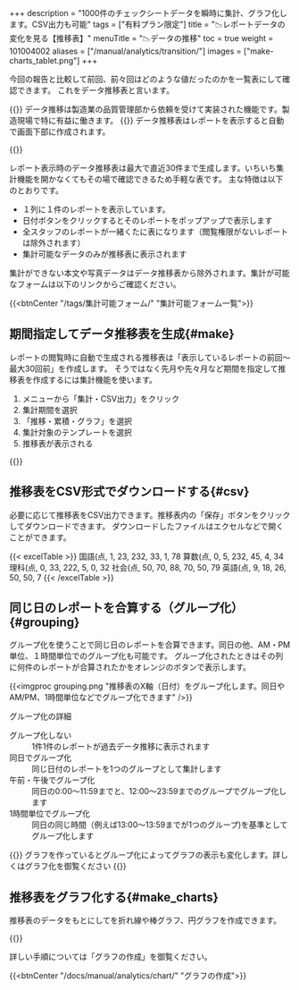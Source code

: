 +++
description = "1000件のチェックシートデータを瞬時に集計、グラフ化します。CSV出力も可能"
tags = ["有料プラン限定"]
title = "📉レポートデータの変化を見る【推移表】"
menuTitle = "📉データの推移"
toc = true
weight = 101004002
aliases = ["/manual/analytics/transition/"]
images = ["make-charts_tablet.png"]
+++

今回の報告と比較して前回、前々回はどのような値だったのかを一覧表にして確認できます。
これをデータ推移表と言います。

{{<info>}}
データ推移は製造業の品質管理部から依頼を受けて実装された機能です。製造現場で特に有益に働きます。
{{</info>}}
データ推移表はレポートを表示すると自動で画面下部に作成されます。

{{<appscreen filename="data-history" msg="横軸に日付、縦軸に各種項目（売上や仕入高などのレポート内容）をもつ推移表です。前回、前々回との比較が可能です。">}}

レポート表示時のデータ推移表は最大で直近30件まで生成します。いちいち集計機能を開かなくてもその場で確認できるため手軽な表です。
主な特徴は以下のとおりです。

- １列に１件のレポートを表示しています。
- 日付ボタンをクリックするとそのレポートをポップアップで表示します
- 全スタッフのレポートが一緒くたに表になります（閲覧権限がないレポートは除外されます）
- 集計可能なデータのみが推移表に表示されます

集計ができない本文や写真データはデータ推移表から除外されます。集計が可能なフォームは以下のリンクからご確認ください。

{{<btnCenter "/tags/集計可能フォーム/" "集計可能フォーム一覧">}}

## 期間指定してデータ推移表を生成{#make}

レポートの閲覧時に自動で生成される推移表は「表示しているレポートの前回〜最大30回前」を作成します。
そうではなく先月や先々月など期間を指定して推移表を作成するには集計機能を使います。

1. メニューから「集計・CSV出力」をクリック
1. 集計期間を選択
1. 「推移・累積・グラフ」を選択
1. 集計対象のテンプレートを選択
1. 推移表が表示される

{{<appscreen filename="range-transition" msg="推移表を期間指定して表示します。「先月」のように月単位の他、週単位や15日単位など細かく範囲を変更できます">}}

## 推移表をCSV形式でダウンロードする{#csv}

必要に応じて推移表をCSV出力できます。推移表内の「保存」ボタンをクリックしてダウンロードできます。
ダウンロードしたファイルはエクセルなどで開くことができます。

{{< excelTable >}}
国語(点, 1, 23, 232, 33, 1, 78
算数(点, 0, 5, 232, 45, 4, 34
理科(点, 0, 33, 222, 5, 0, 32
社会(点, 50, 70, 88, 70, 50, 79
英語(点, 9, 18, 26, 50, 50, 7
{{< /excelTable >}}


## 同じ日のレポートを合算する（グループ化）{#grouping}

グループ化を使うことで同じ日のレポートを合算できます。同日の他、AM・PM単位、１時間単位でのグループ化も可能です。
グループ化されたときはその列に何件のレポートが合算されたかをオレンジのボタンで表示します。

{{<imgproc grouping.png "推移表のX軸（日付）をグループ化します。同日やAM/PM、1時間単位などでグループ化できます" />}}

グループ化の詳細

<dl class="basic">
  <dt>グループ化しない</dt>
  <dd>1件1件のレポートが過去データ推移に表示されます</dd>
  <dt>同日でグループ化</dt>
  <dd>同じ日付のレポートを1つのグループとして集計します</dd>
  <dt>午前・午後でグループ化</dt>
  <dd>同日の0:00〜11:59までと、12:00〜23:59までのグループでグループ化します</dd>
  <dt>1時間単位でグループ化</dt>
  <dd>同日の同じ時間（例えば13:00〜13:59までが1つのグループ)を基準としてグループ化します</dd>
</dl>

{{<alice pos="right" icon="pc">}}
グラフを作っているとグループ化によってグラフの表示も変化します。詳しくはグラフ化を御覧ください
{{</alice>}}

## 推移表をグラフ化する{#make_charts}

推移表のデータをもとにしてを折れ線や棒グラフ、円グラフを作成できます。

{{<icatch filename="make-charts" msg="エクセルが無くても！積み上げ縦棒&折れ線の複合グラフくらいは作成できるよ" alice="pc">}}

詳しい手順については「グラフの作成」を御覧ください。

{{<btnCenter "/docs/manual/analytics/chart/" "グラフの作成">}}

